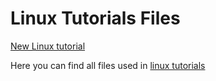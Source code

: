 # Linux Tutorials Files

[New Linux tutorial](http://newtutorials.org/linux)

Here you can find all files used in [linux tutorials](http://newtutorials.org/linux) 
